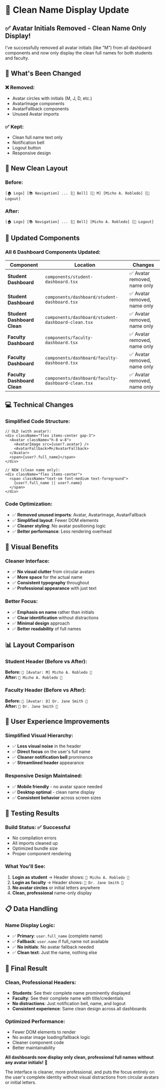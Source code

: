 # 🧹 Clean Name Display Update

## ✅ **Avatar Initials Removed - Clean Name Only Display!**

I've successfully removed all avatar initials (like "M") from all dashboard components and now only display the clean full names for both students and faculty.

## 🎯 **What's Been Changed**

### **❌ Removed:**
- Avatar circles with initials (M, J, D, etc.)
- AvatarImage components
- AvatarFallback components
- Unused Avatar imports

### **✅ Kept:**
- Clean full name text only
- Notification bell
- Logout button
- Responsive design

## 📱 **New Clean Layout**

### **Before:**
```
[🏠 Logo] [📚 Navigation] ... [🔔 Bell] [👤 M] [Micho A. Robledo] [🚪 Logout]
```

### **After:**
```
[🏠 Logo] [📚 Navigation] ... [🔔 Bell] [Micho A. Robledo] [🚪 Logout]
```

## 🔧 **Updated Components**

### **All 6 Dashboard Components Updated:**

| Component | Location | Changes |
|-----------|----------|---------|
| **Student Dashboard** | `components/student-dashboard.tsx` | ✅ Avatar removed, name only |
| **Student Dashboard** | `components/dashboard/student-dashboard.tsx` | ✅ Avatar removed, name only |
| **Student Dashboard Clean** | `components/dashboard/student-dashboard-clean.tsx` | ✅ Avatar removed, name only |
| **Faculty Dashboard** | `components/faculty-dashboard.tsx` | ✅ Avatar removed, name only |
| **Faculty Dashboard** | `components/dashboard/faculty-dashboard.tsx` | ✅ Avatar removed, name only |
| **Faculty Dashboard Clean** | `components/dashboard/faculty-dashboard-clean.tsx` | ✅ Avatar removed, name only |

## 💻 **Technical Changes**

### **Simplified Code Structure:**
```tsx
// OLD (with avatar):
<div className="flex items-center gap-3">
  <Avatar className="h-8 w-8">
    <AvatarImage src={user?.avatar} />
    <AvatarFallback>M</AvatarFallback>
  </Avatar>
  <span>{user?.full_name}</span>
</div>

// NEW (clean name only):
<div className="flex items-center">
  <span className="text-sm font-medium text-foreground">
    {user?.full_name || user?.name}
  </span>
</div>
```

### **Code Optimization:**
- ✅ **Removed unused imports**: Avatar, AvatarImage, AvatarFallback
- ✅ **Simplified layout**: Fewer DOM elements
- ✅ **Cleaner styling**: No avatar positioning logic
- ✅ **Better performance**: Less rendering overhead

## 🎨 **Visual Benefits**

### **Cleaner Interface:**
- ✅ **No visual clutter** from circular avatars
- ✅ **More space** for the actual name
- ✅ **Consistent typography** throughout
- ✅ **Professional appearance** with just text

### **Better Focus:**
- ✅ **Emphasis on name** rather than initials
- ✅ **Clear identification** without distractions
- ✅ **Minimal design** approach
- ✅ **Better readability** of full names

## 📊 **Layout Comparison**

### **Student Header (Before vs After):**
**Before:** `🔔 [Avatar: M] Micho A. Robledo 🚪`  
**After:** `🔔 Micho A. Robledo 🚪`

### **Faculty Header (Before vs After):**
**Before:** `🔔 [Avatar: D] Dr. Jane Smith 🚪`  
**After:** `🔔 Dr. Jane Smith 🚪`

## 🚀 **User Experience Improvements**

### **Simplified Visual Hierarchy:**
- ✅ **Less visual noise** in the header
- ✅ **Direct focus** on the user's full name
- ✅ **Cleaner notification bell** prominence
- ✅ **Streamlined header** appearance

### **Responsive Design Maintained:**
- ✅ **Mobile friendly** - no avatar space needed
- ✅ **Desktop optimal** - clean name display
- ✅ **Consistent behavior** across screen sizes

## 🧪 **Testing Results**

### **Build Status:** ✅ **Successful**
- No compilation errors
- All imports cleaned up
- Optimized bundle size
- Proper component rendering

### **What You'll See:**
1. **Login as student** → Header shows: `🔔 Micho A. Robledo 🚪`
2. **Login as faculty** → Header shows: `🔔 Dr. Jane Smith 🚪`
3. **No avatar circles** or initial letters anywhere
4. **Clean, professional** name-only display

## 📋 **Data Handling**

### **Name Display Logic:**
- ✅ **Primary**: `user.full_name` (complete name)
- ✅ **Fallback**: `user.name` if full_name not available
- ✅ **No initials**: No avatar fallback needed
- ✅ **Clean text**: Just the name, nothing else

## 🎉 **Final Result**

### **Clean, Professional Headers:**
- **Students**: See their complete name prominently displayed
- **Faculty**: See their complete name with title/credentials
- **No distractions**: Just notification bell, name, and logout
- **Consistent experience**: Same clean design across all dashboards

### **Optimized Performance:**
- Fewer DOM elements to render
- No avatar image loading/fallback logic
- Cleaner component code
- Better maintainability

**All dashboards now display only clean, professional full names without any avatar initials!** 🎯

The interface is cleaner, more professional, and puts the focus entirely on the user's complete identity without visual distractions from circular avatars or initial letters.






























